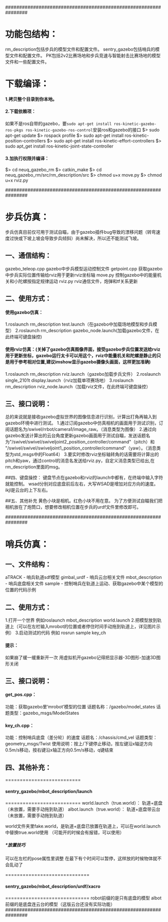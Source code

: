 ################################################################
# 功能包结构：
rm_description包括步兵的模型文件和配置文件。
sentry_gazebo包括哨兵的模型文件和配置文件。
PK包括2v2比赛场地和步兵竞速与智能射击比赛场地的模型文件和一些配置文件。

# 下载编译：
#### 1.拷贝整个目录到你本地。
#### 2.下载依赖项：
如果不是ros自带的gazebo，要`sudo apt-get install ros-kinetic-gazebo-ros-pkgs ros-kinetic-gazebo-ros-control`安装ros和gazebo的接口
$> sudo apt-get update
$> rospack profile
$> sudo apt-get install ros-kinetic-position-controllers
$> sudo apt-get install ros-kinetic-effort-controllers
$> sudo apt_get install ros-kinetic-joint-state-controller
#### 3.加执行权限并编译：
$> cd neuq_gazebo_rm
$> catkin_make
$> cd neuq_gazebo_rm/src/rm_description/src
$> chmod u+x move.py
$> chmod u+x rviz.py


################################################################
# 步兵仿真：
步兵仿真目前仅可用于测试自瞄，由于gazebo插件bug导致的漂移问题（转弯速度过快或下坡上坡会导致步兵倾斜）尚未解决，所以还不能测试飞坡。

## 一、通信结构：
gazebo_teleop.cpp	gazebo中步兵模型运动控制文件
getpoint.cpp		获取gazebo中步兵实际位置传输给rviz用于更新rviz坐标轴
move.py		控制gazebo中的能量机关和小陀螺按指定规律运动
rviz.py			rviz通信文件，炮弹和tf关系更新


## 二、使用方式：
#### 使用gazebo仿真：
1.roslaunch rm_description test.launch（在gazebo中加载场地模型和步兵模型）
2.roslaunch rm_description gazebo_node.launch(加载gazebo文件，在此终端可键盘操控)
#### 使用rviz仿真：(关掉了gazebo仿真图像界面，接受gazebo步兵位置发送给rviz用于更新坐标，gazebo运行太卡可以用这个，rviz中能量机关和陀螺是静止的只是用于参考相对位置,建议imshow显示gazebo摄像头画面，这样更加准确)
1.roslaunch rm_description rviz.launch（gazebo加载步兵文件）
2.roslaunch single_2101t display.launch（rviz加载单项赛场地）
3.roslaunch rm_description rviz_node.launch（加载rviz文件，在此终端可键盘操控）


## 三、接口说明：
总的来说就是接收gazebo虚拟世界的图像信息进行识别，计算出打角再输入到gazebo环境中进行测试。
1.通过订阅gazebo中仿真相机的画面用于测试识别，订阅话题名为/swivel/rrbot/camera1/image_raw。（消息类型为图像）
2.通过向gazebo发送计算出的云台角度更新gazebo画面用于测试自瞄，发送话题名为"/swivel/swivel/swiveljoint2_position_controller/command"（pitch）和
"/swivel/swivel/swiveljoint1_position_controller/command"（yaw）。（消息类型为std_msgs中的Float64）
3.要实时修改rviz坐标轴转角的话需要将计算出的pitch和yaw，通过control的消息名发送给rviz.py，自定义消息类型已给出,在rm_description里面的msg。


##四、键盘操控：
键盘节点在gazebo和rviz的launch中都有，在终端中输入字符就能控制。
wsad分别对应底盘前后左右，大写WSAD是增加对应方向的速度。
ikjl是云台的上下左右。


##五、其他补充
黄色小块是相机。红色小块不用在意。
为了方便测试自瞄我们把相机放在了炮筒口，想要修改相机位置在步兵的urdf文件里修改即可。

################################################################
# 哨兵仿真：
## 一、文件结构：
aTRACK - 哨兵轨道sdf模型
gimbal_urdf - 哨兵云台相关文件
mbot_description - 哨兵底盘相关文件
sample - 控制哨兵在轨道上运动、获取gazebo中某个模型的位置的代码示例


## 二、使用方式：
1.打开一个世界 例如roslaunch mbot_description world.launch
2.把模型放到轨道上（可以在左栏输入mrobot的位置或者停住时间手动拖到轨道上，详见图片示例）
3.启动测试的代码 例如 rosrun sample key_ch

#### 提示：
如果崩了缓一缓重新开一次
用虚拟机开gazebo记得把显示器-3D图形-加速3D图形关闭


## 三、接口说明：
#### get_pos.cpp：
功能：获取gazebo里‘mrobot’模型的位置
话题名称：/gazebo/model_states
话题类型：gazebo_msgs/ModelStates

#### key_ch.cpp：
功能：控制哨兵底盘（差分轮）的速度
话题名：/chassis/cmd_vel
话题类型：geometry_msgs/Twist
使用说明：按上/下键停止移动，按左键沿x轴逆方向0.5m/s移动，按右键沿x轴正方向0.5m/s移动，q键结束


## 四、其他补充：
==========================
#### sentry_gazebo/mbot_description/launch
==========================
world.launch（true.world）： 轨道+底盘（未放置，需要手动拖到轨道）
albot.launch（true.world）： 轨道+底盘带云台（未放置，需要手动拖到轨道）

world文件夹里fake.world，是轨道+底盘已放置在轨道上，可以在world.launch中替换true.world使用
（可能开的时候会有报错，可以使用）
##### *放置技巧
可以在左栏的pose属性里调整
在最下有个时间可以暂停，这样放的时候物体就不会乱动了

=============================
#### sentry_gazebo/mbot_description/urdf/xacro
=============================
robot前缀的是只有底盘的模型
albot前缀的是底盘连云台的模型（这版云台还没有实际功能）
################################################################
